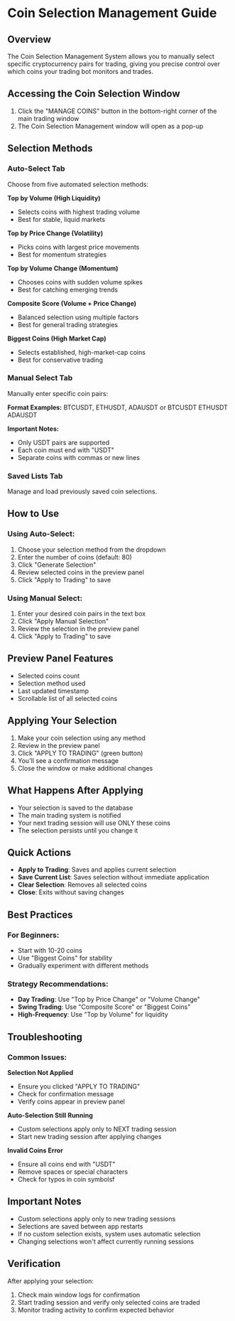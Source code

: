 # Coin Selection Management Guide

## Overview
The Coin Selection Management System allows you to manually select specific cryptocurrency pairs for trading, giving you precise control over which coins your trading bot monitors and trades.

## Accessing the Coin Selection Window
1. Click the "MANAGE COINS" button in the bottom-right corner of the main trading window
2. The Coin Selection Management window will open as a pop-up

## Selection Methods

### Auto-Select Tab
Choose from five automated selection methods:

**Top by Volume (High Liquidity)**
- Selects coins with highest trading volume
- Best for stable, liquid markets

**Top by Price Change (Volatility)**
- Picks coins with largest price movements
- Best for momentum strategies

**Top by Volume Change (Momentum)**
- Chooses coins with sudden volume spikes
- Best for catching emerging trends

**Composite Score (Volume + Price Change)**
- Balanced selection using multiple factors
- Best for general trading strategies

**Biggest Coins (High Market Cap)**
- Selects established, high-market-cap coins
- Best for conservative trading

### Manual Select Tab
Manually enter specific coin pairs:

**Format Examples:**
BTCUSDT, ETHUSDT, ADAUSDT
or
BTCUSDT
ETHUSDT
ADAUSDT

**Important Notes:**
- Only USDT pairs are supported
- Each coin must end with "USDT"
- Separate coins with commas or new lines

### Saved Lists Tab
Manage and load previously saved coin selections.

## How to Use

### Using Auto-Select:
1. Choose your selection method from the dropdown
2. Enter the number of coins (default: 80)
3. Click "Generate Selection"
4. Review selected coins in the preview panel
5. Click "Apply to Trading" to save

### Using Manual Select:
1. Enter your desired coin pairs in the text box
2. Click "Apply Manual Selection"
3. Review the selection in the preview panel
4. Click "Apply to Trading" to save

## Preview Panel Features
- Selected coins count
- Selection method used
- Last updated timestamp
- Scrollable list of all selected coins

## Applying Your Selection
1. Make your coin selection using any method
2. Review in the preview panel
3. Click "APPLY TO TRADING" (green button)
4. You'll see a confirmation message
5. Close the window or make additional changes

## What Happens After Applying
- Your selection is saved to the database
- The main trading system is notified
- Your next trading session will use ONLY these coins
- The selection persists until you change it

## Quick Actions
- **Apply to Trading**: Saves and applies current selection
- **Save Current List**: Saves selection without immediate application
- **Clear Selection**: Removes all selected coins
- **Close**: Exits without saving changes

## Best Practices

### For Beginners:
- Start with 10-20 coins
- Use "Biggest Coins" for stability
- Gradually experiment with different methods

### Strategy Recommendations:
- **Day Trading**: Use "Top by Price Change" or "Volume Change"
- **Swing Trading**: Use "Composite Score" or "Biggest Coins"
- **High-Frequency**: Use "Top by Volume" for liquidity

## Troubleshooting

### Common Issues:
**Selection Not Applied**
- Ensure you clicked "APPLY TO TRADING"
- Check for confirmation message
- Verify coins appear in preview panel

**Auto-Selection Still Running**
- Custom selections apply only to NEXT trading session
- Start new trading session after applying changes

**Invalid Coins Error**
- Ensure all coins end with "USDT"
- Remove spaces or special characters
- Check for typos in coin symbolsf

## Important Notes
- Custom selections apply only to new trading sessions
- Selections are saved between app restarts
- If no custom selection exists, system uses automatic selection
- Changing selections won't affect currently running sessions

## Verification
After applying your selection:
1. Check main window logs for confirmation
2. Start trading session and verify only selected coins are traded
3. Monitor trading activity to confirm expected behavior